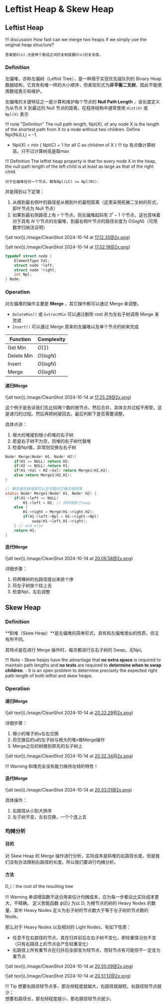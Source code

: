 # Leftist Heap & Skew Heap
## Leftist Heap
!!! discussion
    How fast can we merge two heaps if we simply use the original heap structure? 

    答案是O(n).光是两个数组之间的复制就要O(n)的复杂度。

### Definition
左偏堆，亦称左偏树（Leftist Tree），是一种用于实现优先级队列的 Binary Heap 数据结构，它具有和堆一样的大小顺序，但表现形式为**非平衡二叉树**，因此不能使用数组表示和维护。

左偏堆的关键特征之一是计算和维护每个节点的 **Null Path Length** ，该长度定义为从节点 X 到最近的 Null 节点的距离，在程序结构中通常使用 `dist(X)` 或 `Npl(X)` 表示

!!! note "Definition"
    The null path length, Npl(X), of any node X is the length of the shortest path from X to a node without two children.  Define Npl(NULL) = –1.

- Npl(X) = min { Npl(C) + 1 for all C as children of X }
!!! tip
    有点像计算树高，只不过计算树高是取max



!!! Definition
    The leftist heap property is that for every node X in the heap, the null path length of the left child is at least as large as that of the right child.
    
    对于左偏堆任何一个节点，都有Npl(LC) >= Npl(RC).

并能得到以下定理：

1. 从根到最右侧叶的路径是从根到叶的最短距离（这里采用拓展二叉树的形式，即叶节点为 Null 节点）
2. 如果到最右侧路径上有 $r$ 个节点，则左偏堆起码有 $2^r-1$ 个节点，这也意味着对于具有 $N$ 个节点的左偏堆，到最右侧叶节点的路径长度为 $O(log N)$（可用数学归纳法证明）

![alt text](./image/CleanShot 2024-10-14 at 17.12.35@2x.png)

![alt text](./image/CleanShot 2024-10-14 at 17.02.18@2x.png)

```C
typedef struct node {
    ElementType Val;
    struct node *left;
    struct node *right;
    int Npl;
} Node;
```

### Operation
对左偏堆的操作主要是 **Merge** ，其它操作都可以通过 Merge 来调整。

- `DeleteMin()` 或 `ExtractMin` 可以通过删除 root 并为左右子树调用 Merge 来完成
- `Insert()` 可以通过 Merge 原来的左偏堆以及单个节点的树来完成


| Function   | Complexity  |
| ---------- | ----------- |
| Get Min    | $O(1)$      |
| Delete Min | $O(log N)$ |
| Insert     | $O(log N)$ |
| Merge      | $O(log N)$ |

#### 递归Merge

![alt text](./image/CleanShot 2024-10-14 at 17.25.29@2x.png)

这个例子是告诉我们先比较两个数的根节点，然后合并，具体合并过程不用管，这是递归的过程。然后再把树接回去，最后判断下是否需要调整。

具体点讲：  
1. 根大的堆接到根小的堆的右子树  
2. 若是右子树不为空，则堆的右子树代替堆     
3. 检查Npl值，异常则交换左右子树

```c
Node* Merge(Node* H1, Node* H2){
    if(H1 == NULL) return H2;
    if(H2 == NULL) return H1;
    if(H1->Val < H2->Val) return Merge1(H1,H2);
    else return Merge1(H2,H1);
}

// 静态属性使得其可以在写题时正确互相调用
static Node* Merge1(Node* H1, Node* H2) {
    if(H1->left == NULL)
        H1->left = H2; // 同时做到了swap
    else {
        H1->right = Merge(H1->right,H2);
        if(H1->left->Npl < H1->right->Npl)
            swap(H1->left,H1->right);
    } // end else
    return H1;
}
```

#### 迭代Merge

![alt text](./image/CleanShot 2024-10-14 at 20.06.58@2x.png)

详细步骤：  
1. 将两棵树的右路径提出来排个序     
2. 将左子树挨个挂上去   
3. 检查Npl，左右调整    


## Skew Heap
### Definition
**斜堆（Skew Heap）**是左偏堆的简单形式，具有和左偏堆类似的性质，但又有所不同。

其特点是在进行 Merge 操作时，每次都进行左右子树的 Swap。无Npl。

!!! Note
    - Skew heaps have the advantage that **no extra space** is required to maintain path lengths and **no tests** are required to **determine when to swap children**.
    - It is an open problem to determine precisely the expected right path length of both leftist and skew heaps.

### Operation
#### 递归Merge
![alt text](./image/CleanShot 2024-10-14 at 20.22.29@2x.png)

详细步骤：  
1. 根小的堆子树u左右交换    
2. 将交换后的u的左子树与根大的堆v做Merge操作    
3. Merge之后的树接到原先的左子树上  

![alt text](./image/CleanShot 2024-10-14 at 20.32.34@2x.png)

!!! Warning
    斜堆完全没有能力维持左倾的特性！


#### 迭代Merge
![alt text](./image/CleanShot 2024-10-14 at 20.33.01@2x.png)

具体操作：  
1. 右路径从小到大排序   
2. 左子树不变，左右交换，一个个连上去

### 均摊分析
#### 目的
对 Skew Heap 的 Merge 操作进行分析，实际成本是斜堆的右路径长度，但是我们没有办法限制右路径的长度。所以我们要进行均摊分析。
#### 方法
D_i：the root of the resulting tree

!!! Warning
    单调增函数不适合用来估计均摊成本，应为每一步都会比实际成本更大，不精确。
定义势能函数 $\phi(D_i)$ 为以 $D_i$ 为根节点的树的 Heavy Nodes 的数量，其中 Heavy Nodes 定义为右子树的节点数大于等于左子树的节点数的 Node。

那么对于 Heavy Nodes 以及相对的 Light Nodes，有如下性质：

- 任意不在右路径的节点，其在归并前后左右子树不变化，即轻重情况也不变（只有右路径上的节点会产生轻重变化）
- 右路径上所有重节点在归并后全部变为轻节点，而轻节点有可能但不一定变为重节点

![alt text](./image/CleanShot 2024-10-14 at 20.50.09@2x.png)


![alt text](./image/CleanShot 2024-10-14 at 20.51.12@2x.png)

!!! Tip
    想要右路径轻节点多，那左倾程度就越大，右路径就越短，右路径轻节点就少；  
    想要右路径长，那左倾程度就小，那右路径轻节点就少。

